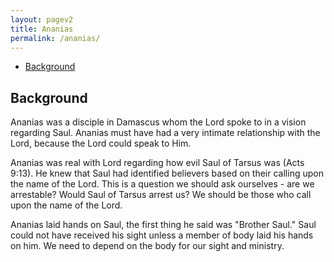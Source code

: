 ```yaml
---
layout: pagev2
title: Ananias
permalink: /ananias/
---
```

- [Background](#background)

## Background

Ananias was a disciple in Damascus whom the Lord spoke to in a vision regarding Saul.
Ananias must have had a very intimate relationship with the Lord, because the Lord could speak to Him.

Ananias was real with Lord regarding how evil Saul of Tarsus was (Acts 9:13). He knew that Saul had identified believers based on their calling upon the name of the Lord. This is a question we should ask ourselves - are we arrestable? Would Saul of Tarsus arrest us? We should be those who call upon the name of the Lord.

Ananias laid hands on Saul, the first thing he said was "Brother Saul." Saul could not have received his sight unless a member of body laid his hands on him. We need to depend on the body for our sight and ministry.




